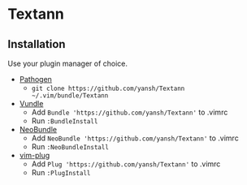 # Textann

## Installation

Use your plugin manager of choice.

- [Pathogen](https://github.com/tpope/vim-pathogen)
  - `git clone https://github.com/yansh/Textann ~/.vim/bundle/Textann`
- [Vundle](https://github.com/gmarik/vundle)
  - Add `Bundle 'https://github.com/yansh/Textann'` to .vimrc
  - Run `:BundleInstall`
- [NeoBundle](https://github.com/Shougo/neobundle.vim)
  - Add `NeoBundle 'https://github.com/yansh/Textann'` to .vimrc
  - Run `:NeoBundleInstall`
- [vim-plug](https://github.com/junegunn/vim-plug)
  - Add `Plug 'https://github.com/yansh/Textann'` to .vimrc
  - Run `:PlugInstall`


